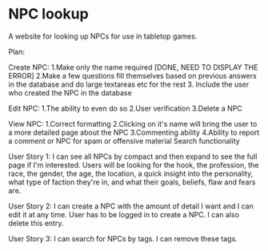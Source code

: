 # NPC lookup

A website for looking up NPCs for use in tabletop games. 

Plan: 

Create NPC:
1.Make only the name required [DONE, NEED TO DISPLAY THE ERROR]
2.Make a few questions fill themselves based on previous answers in the database and do large textareas etc for the rest
3. Include the user who created the NPC in the database

Edit NPC:
1.The ability to even do so
2.User verification
3.Delete a NPC

View NPC:
1.Correct formatting
2.Clicking on it's name will bring the user to a more detailed page about the NPC
3.Commenting ability
4.Ability to report a comment or NPC for spam or offensive material
Search functionality

User Story 1: I can see all NPCs by compact and then expand to see the full page if I'm interested. 
  Users will be looking for the hook, the profession, the race, the gender, the age, the location, a quick insight into the personality, what type of faction they're in, and what their goals, beliefs, flaw and fears are.
  
User Story 2: I can create a NPC with the amount of detail I want and I can edit it at any time. User has to be logged in to create a NPC. I can also delete this entry. 

User Story 3: I can search for NPCs by tags. I can remove these tags.